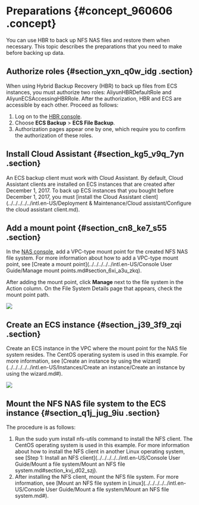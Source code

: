 # Preparations {#concept_960606 .concept}

You can use HBR to back up NFS NAS files and restore them when necessary. This topic describes the preparations that you need to make before backing up data.

## Authorize roles {#section_yxn_q0w_idg .section}

When using Hybrid Backup Recovery \(HBR\) to back up files from ECS instances, you must authorize two roles: AliyunHBRDefaultRole and AliyunECSAccessingHBRRole. After the authorization, HBR and ECS are accessible by each other. Proceed as follows:

1.  Log on to the [HBR console](https://hbr.console.aliyun.com).
2.  Choose **ECS Backup** \> **ECS File Backup**.
3.  Authorization pages appear one by one, which require you to confirm the authorization of these roles.

## Install Cloud Assistant {#section_kg5_v9q_7yn .section}

An ECS backup client must work with Cloud Assistant. By default, Cloud Assistant clients are installed on ECS instances that are created after December 1, 2017. To back up ECS instances that you bought before December 1, 2017, you must [install the Cloud Assistant client](../../../../../intl.en-US/Deployment & Maintenance/Cloud assistant/Configure the cloud assistant client.md).

## Add a mount point {#section_cn8_ke7_s55 .section}

In the [NAS console](https://nas.console.aliyun.com), add a VPC-type mount point for the created NFS NAS file system. For more information about how to add a VPC-type mount point, see [Create a mount point](../../../../../intl.en-US/Console User Guide/Manage mount points.md#section_6xi_a3u_zkq).

After adding the mount point, click **Manage** next to the file system in the Action column. On the File System Details page that appears, check the mount point path.

![](http://static-aliyun-doc.oss-cn-hangzhou.aliyuncs.com/assets/img/776269/156473513654144_en-US.jpg)

## Create an ECS instance {#section_j39_3f9_zqi .section}

Create an ECS instance in the VPC where the mount point for the NAS file system resides. The CentOS operating system is used in this example. For more information, see [Create an instance by using the wizard](../../../../../intl.en-US/Instances/Create an instance/Create an instance by using the wizard.md#).

![](http://static-aliyun-doc.oss-cn-hangzhou.aliyuncs.com/assets/img/776269/156473513654148_en-US.jpg)

## Mount the NFS NAS file system to the ECS instance {#section_q1j_jug_9iu .section}

The procedure is as follows:

1.  Run the sudo yum install nfs-utils command to install the NFS client. The CentOS operating system is used in this example. For more information about how to install the NFS client in another Linux operating system, see [Step 1: Install an NFS client](../../../../../intl.en-US/Console User Guide/Mount a file system/Mount an NFS file system.md#section_kvj_d02_szj).
2.  After installing the NFS client, mount the NFS file system. For more information, see [Mount an NFS file system in Linux](../../../../../intl.en-US/Console User Guide/Mount a file system/Mount an NFS file system.md#).

